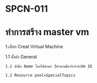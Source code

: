 # SPCN-011
# ทำการสร้าง master vm
1.เลือก Creat Virtual Machine

1.1 ตั้งค่า General

    1.1 ตั้งชื่อ Name โดยใช้อักษร 3ตัวตามชื่อจริง+กับVm ID 
      
    1.2 Resource pool=SpecialTopics
